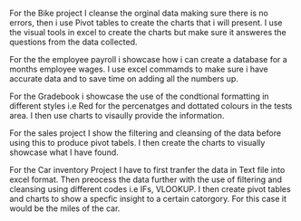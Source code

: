 For the Bike project I cleanse the orginal data making sure there is no errors, then i use Pivot tables to create the charts that i will present. 
I use the visual tools in excel to create the charts but make sure it answeres the questions from the data collected. 

For the the employee payroll i showcase how i can create a database for a months employee wages. I use excel commamds to make sure i have accurate data and to 
save time on adding all the numbers up.

For the Gradebook i showcase the use of the condtional formatting in different styles i.e Red for the percenatges and dottated colours in the tests area. 
I then use charts to visaully provide the information. 

For the sales  project I show the filtering and cleansing of the data before using this to produce pivot tabels. I then create the charts to visually showcase what I have found.

For the Car inventory Project I have to first tranfer the data in Text file into excel format. Then preocess the data further with the use of filtering and cleansing using different codes i.e IFs, VLOOKUP. I then create pivot tables and charts to show a specfic insight to a certain catorgory. For this case it would be the miles of  the car. 
